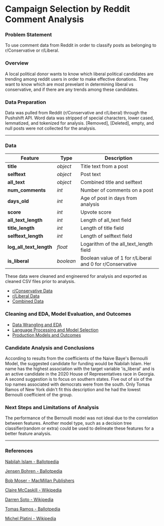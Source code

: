 #  Campaign Selection by Reddit Comment Analysis

### Problem Statement

To use comment data from Reddit in order to classify posts as belonging to r/Conservative or r/Liberal.


### Overview

A local political donor wants to know which liberal political candidates are trending among reddit users in order to make effective donations. They want to know which are most prevelant in determining liberal vs conservative, and if there are any trends among these candidates.


### Data Preparation

Data was pulled from Reddit (r/Conservative and r/Liberal) through the Pushshift API. Word data was stripped of special characters, lower cased, lemmatized, and tokenized for analysis. [Removed], [Deleted], empty, and null posts were not collected for the analysis. 


---

### Data

|Feature|Type|Description|
|---|---|---|
|**title**|*object*|Title text from a post| 
|**selftext**|*object*|Post text|
|**all_text**|*object*|Combined title and selftext|
|**num_comments**|*int*|Number of comments on a post|
|**days_old**|*int*|Age of post in days from analysis|
|**score**|*int*|Upvote score|
|**all_text_length**|*int*|Length of all_text field|
|**title_length**|*int*|Length of title field|
|**selftext_length**|*int*|Length of selftext field|
|**log_all_text_length**|*float*|Logarithm of the all_text_length field|
|**is_liberal**|*boolean*|Boolean value of 1 for r/Liberal and 0 for r/Conservative|



These data were cleaned and engineered for analysis and exported as cleaned CSV files prior to analysis.

- [r/Conservative Data](./data/conservative_data.csv)
- [r/Liberal Data](./data/liberal_data.csv)
- [Combined Data](./data/combined_data.csv)


### Cleaning and EDA, Model Evaluation, and Outcomes

- [Data Wrangling and EDA](./code/1_data_wrangling_and_EDA.ipynb)
- [Language Processing and Model Selection](./code/2_language_processing_and_model_selection.ipynb)
- [Production Models and Outcomes](./code/3_production_model_outcomes.ipynb)



### Candidate Analysis and Conclusions

According to results from the coefficients of the Naive Baye's Bernoulli Model, the suggested candidate for funding would be Nabilah Islam. Her name has the highest association with the target variable 'is_liberal' and is an active candidate in the 2020 House of Representatives race in Georgia. A second suggestion is to focus on southern states. Five out of six of the top names associated with democrats were from the south. Only Tomas Ramos of New York didn't fit this description and he had the lowest Bernoulli coefficient of the group.

### Next Steps and Limitations of Analysis

The performance of the Bernoulli model was not ideal due to the correlation between features. Another model type, such as a decision tree classifier(random or extra) could be used to delineate these features for a better feature analysis.

---

### References

[Nabilah Islam - Ballotpedia](https://ballotpedia.org/Nabilah_Islam)

[Jensen Bohren - Ballotpedia](https://ballotpedia.org/Jensen_Bohren)

[Bob Moser - MacMillan Publishers](https://us.macmillan.com/author/bobmoser/)

[Claire McCaskill - Wikipedia](https://en.wikipedia.org/wiki/Claire_McCaskill)

[Darren Soto - Wikipedia](https://en.wikipedia.org/wiki/Darren_Soto)

[Tomas Ramos - Ballotpedia](https://ballotpedia.org/Tomas_Ramos)

[Michel Platini - Wikipedia](https://en.wikipedia.org/wiki/Michel_Platini)


